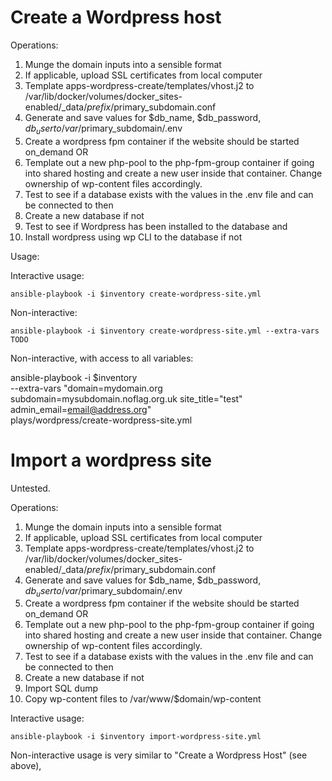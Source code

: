 Create a Wordpress host
==================

Operations:

1. Munge the domain inputs into a sensible format
2. If applicable, upload SSL certificates from local computer
3. Template apps-wordpress-create/templates/vhost.j2 to /var/lib/docker/volumes/docker_sites-enabled/_data/$prefix/$primary_subdomain.conf
4. Generate and save values for $db_name, $db_password, $db_user to /var/$primary_subdomain/.env
5. Create a wordpress fpm container if the website should be started on_demand OR
5. Template out a new php-pool to the php-fpm-group container if going into shared hosting and create a new user inside that container. Change ownership of wp-content files accordingly.
6. Test to see if a database exists with the values in the .env file and can be connected to then
7. Create a new database if not
8. Test to see if Wordpress has been installed to the database and
9. Install wordpress using wp CLI to the database if not

Usage:

Interactive usage:

	ansible-playbook -i $inventory create-wordpress-site.yml

Non-interactive:

	ansible-playbook -i $inventory create-wordpress-site.yml --extra-vars TODO

Non-interactive, with access to all variables:

ansible-playbook  -i $inventory \
	--extra-vars "domain=mydomain.org subdomain=mysubdomain.noflag.org.uk site_title="test" admin_email=email@address.org" \
	plays/wordpress/create-wordpress-site.yml

Import a wordpress site
==================

Untested.

Operations:

1. Munge the domain inputs into a sensible format
2. If applicable, upload SSL certificates from local computer
3. Template apps-wordpress-create/templates/vhost.j2 to /var/lib/docker/volumes/docker_sites-enabled/_data/$prefix/$primary_subdomain.conf
4. Generate and save values for $db_name, $db_password, $db_user to /var/$primary_subdomain/.env
5. Create a wordpress fpm container if the website should be started on_demand OR
5. Template out a new php-pool to the php-fpm-group container if going into shared hosting and create a new user inside that container. Change ownership of wp-content files accordingly.
6. Test to see if a database exists with the values in the .env file and can be connected to then
7. Create a new database if not
8. Import SQL dump
9. Copy wp-content files to /var/www/$domain/wp-content

Interactive usage:

	ansible-playbook -i $inventory import-wordpress-site.yml

Non-interactive usage is very similar to "Create a Wordpress Host" (see above),